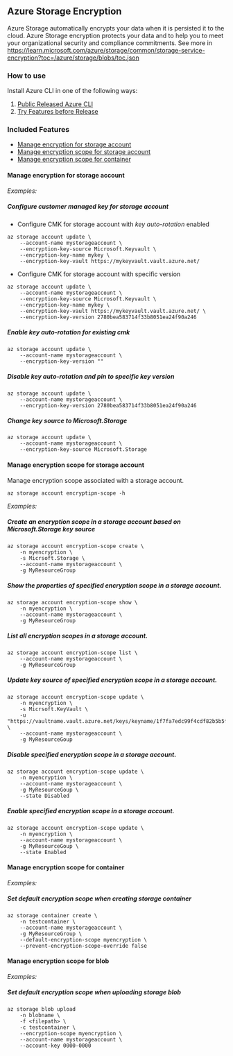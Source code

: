 ## Azure Storage Encryption
Azure Storage automatically encrypts your data when it is persisted it to the cloud. Azure Storage encryption protects your data and to help you to meet your organizational security and compliance commitments. 
See more in
https://learn.microsoft.com/azure/storage/common/storage-service-encryption?toc=/azure/storage/blobs/toc.json

### How to use ###
Install Azure CLI in one of the following ways:
1. [Public Released Azure CLI](https://learn.microsoft.com/cli/azure/install-azure-cli)
2. [Try Features before Release](https://github.com/Azure/azure-cli/blob/dev/doc/try_new_features_before_release.md)

### Included Features
- [Manage encryption for storage account](#Manage-encryption-for-storage-account)
- [Manage encryption scope for storage account](#Manage-encryption-scope-for-storage-account)
- [Manage encryption scope for container](#Manage-encryption-scope-for-container)

#### Manage encryption for storage account

*Examples:*
##### Configure customer managed key for storage account
- Configure CMK for storage account with *key auto-rotation* enabled
```
az storage account update \
    --account-name mystorageaccount \
    --encryption-key-source Microsoft.Keyvault \
    --encryption-key-name mykey \
    --encryption-key-vault https://mykeyvault.vault.azure.net/
```

- Configure CMK for storage account with specific version
```
az storage account update \
    --account-name mystorageaccount \
    --encryption-key-source Microsoft.Keyvault \
    --encryption-key-name mykey \
    --encryption-key-vault https://mykeyvault.vault.azure.net/ \
    --encryption-key-version 2780bea583714f33b8051ea24f90a246
```

##### Enable key auto-rotation for existing cmk
```
az storage account update \
    --account-name mystorageaccount \
    --encryption-key-version ""
```

##### Disable key auto-rotation and pin to specific key version
```
az storage account update \
    --account-name mystorageaccount \
    --encryption-key-version 2780bea583714f33b8051ea24f90a246
```

##### Change key source to Microsoft.Storage
```
az storage account update \
    --account-name mystorageaccount \
    --encryption-key-source Microsoft.Storage
```


#### Manage encryption scope for storage account
Manage encryption scope associated with a storage account.
```
az storage account encryptipn-scope -h
```

*Examples:*
##### Create an encryption scope in a storage account based on Microsoft.Storage key source
```
az storage account encryption-scope create \
    -n myencryption \
    -s Micrsoft.Storage \
    --account-name mystorageaccount \
    -g MyResourceGroup
```

##### Show the properties of specified encryption scope in a storage account.
```
az storage account encryption-scope show \
    -n myencryption \
    --account-name mystorageaccount \
    -g MyResourceGroup
```

##### List all encryption scopes in a storage account.
```
az storage account encryption-scope list \
    --account-name mystorageaccount \
    -g MyResourceGroup
```

##### Update key source of specified encryption scope in a storage account.
```
az storage account encryption-scope update \
    -n myencryption \
    -s Micrsoft.KeyVault \
    -u "https://vaultname.vault.azure.net/keys/keyname/1f7fa7edc99f4cdf82b5b5f32f2a50a7" \
    --account-name mystorageaccount \
    -g MyResourceGoup
```

##### Disable specified encryption scope in a storage account.
```
az storage account encryption-scope update \
    -n myencryption \
    --account-name mystorageaccount \
    -g MyResourceGoup \
    --state Disabled
```

##### Enable specified encryption scope in a storage account.
```
az storage account encryption-scope update \
    -n myencryption \
    --account-name mystorageaccount \
    -g MyResourceGoup \
    --state Enabled
```

#### Manage encryption scope for container

*Examples:*
##### Set default encryption scope when creating storage container
```
az storage container create \
    -n testcontainer \
    --account-name mystorageaccount \
    -g MyResourceGroup \
    --default-encryption-scope myencryption \
    --prevent-encryption-scope-override false
```

#### Manage encryption scope for blob

*Examples:*
##### Set default encryption scope when uploading storage blob
```
az storage blob upload
    -n blobname \
    -f <filepath> \
    -c testcontainer \
    --encryption-scope myencryption \
    --account-name mystorageaccount \
    --account-key 0000-0000
```

